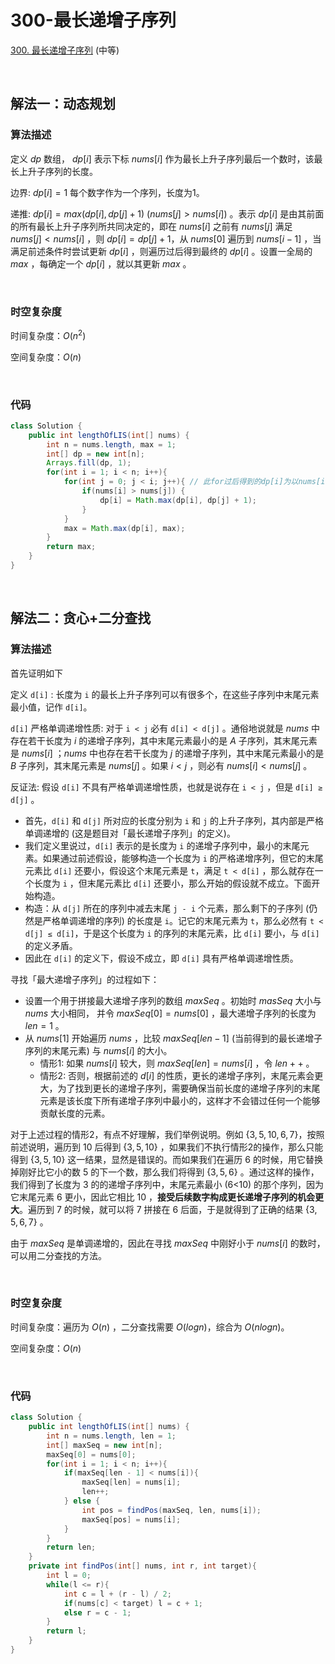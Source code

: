 # 300-最长递增子序列

[300. 最长递增子序列](https://leetcode.cn/problems/longest-increasing-subsequence/) (中等)

<br />

## 解法一：动态规划

### 算法描述

定义 $dp$ 数组， $dp[i]$ 表示下标 $nums[i]$ 作为最长上升子序列最后一个数时，该最长上升子序列的长度。

边界: $dp[i] = 1$ 每个数字作为一个序列，长度为1。

递推: $dp[i] = max(dp[i], dp[j] + 1)$  $(nums[j] > nums[i])$  。表示 $dp[i]$ 是由其前面的所有最长上升子序列所共同决定的，即在 $nums[i]$ 之前有 $nums[j]$ 满足 $nums[j] < nums[i]$ ，则 $dp[i] = dp[j] + 1$，从 $nums[0]$ 遍历到 $nums[i - 1]$ ，当满足前述条件时尝试更新 $dp[i]$ ，则遍历过后得到最终的 $dp[i]$ 。设置一全局的 $max$ ，每确定一个 $dp[i]$ ，就以其更新 $max$ 。 

<br />

### 时空复杂度

时间复杂度：$O(n^2)$

空间复杂度：$O(n)$

<br />

### 代码

```java
class Solution {
    public int lengthOfLIS(int[] nums) {
        int n = nums.length, max = 1;
        int[] dp = new int[n];
        Arrays.fill(dp, 1);
        for(int i = 1; i < n; i++){
            for(int j = 0; j < i; j++){ // 此for过后得到的dp[i]为以nums[i]为尾元素的最长上升子序列长度
                if(nums[i] > nums[j]) {
                    dp[i] = Math.max(dp[i], dp[j] + 1);
                }
            }
            max = Math.max(dp[i], max);
        }
        return max;
    }
}
```

<br />

## 解法二：贪心+二分查找

### 算法描述

首先证明如下

定义 `d[i]` : 长度为 `i` 的最长上升子序列可以有很多个，在这些子序列中末尾元素最小值，记作 `d[i]`。

`d[i]` 严格单调递增性质: 对于 `i < j` 必有 `d[i] < d[j]` 。通俗地说就是 $nums$ 中存在若干长度为 $i$ 的递增子序列，其中末尾元素最小的是 $A$ 子序列，其末尾元素是 $nums[i]$ ；$nums$ 中也存在若干长度为 $j$ 的递增子序列，其中末尾元素最小的是 $B$ 子序列，其末尾元素是  $nums[j]$ 。如果 $i < j$ ，则必有 $nums[i] < nums[j]$ 。

反证法: 假设 `d[i]` 不具有严格单调递增性质，也就是说存在 `i < j` ，但是 `d[i] ≥ d[j]` 。
- 首先，`d[i]` 和 `d[j]` 所对应的长度分别为 `i` 和 `j` 的上升子序列，其内部是严格单调递增的 (这是题目对「最长递增子序列」的定义)。
- 我们定义里说过，`d[i]` 表示的是长度为 `i` 的递增子序列中，最小的末尾元素。如果通过前述假设，能够构造一个长度为 `i` 的严格递增序列，但它的末尾元素比 `d[i]`  还要小，假设这个末尾元素是 `t`，满足 `t < d[i]` ，那么就存在一个长度为 `i` ，但末尾元素比 `d[i]` 还要小，那么开始的假设就不成立。下面开始构造。
- 构造：从 `d[j]` 所在的序列中减去末尾 `j - i` 个元素，那么剩下的子序列 (仍然是严格单调递增的序列) 的长度是 `i`。记它的末尾元素为 `t`，那么必然有 `t < d[j] ≤ d[i]`，于是这个长度为 `i` 的序列的末尾元素，比 `d[i]` 要小，与 `d[i]` 的定义矛盾。
- 因此在 `d[i]` 的定义下，假设不成立，即 `d[i]` 具有严格单调递增性质。

寻找「最大递增子序列」的过程如下：

- 设置一个用于拼接最大递增子序列的数组 $maxSeq$ 。初始时 $masSeq$ 大小与 $nums$ 大小相同， 并令 $maxSeq[0] = nums[0]$ ，最大递增子序列的长度为 $len = 1$ 。
- 从 $nums[1]$ 开始遍历 $nums$ ，比较 $maxSeq[len - 1]$ (当前得到的最长递增子序列的末尾元素) 与 $nums[i]$ 的大小。
  - 情形1: 如果 $nums[i]$ 较大，则 $maxSeq[len] = nums[i]$ ，令 $len++$ 。 
  - 情形2: 否则，根据前述的 $d[i]$ 的性质，更长的递增子序列，末尾元素会更大，为了找到更长的递增子序列，需要确保当前长度的递增子序列的末尾元素是该长度下所有递增子序列中最小的，这样才不会错过任何一个能够贡献长度的元素。

对于上述过程的情形2，有点不好理解，我们举例说明。例如 $\{3,5,10,6,7\}$，按照前述说明，遍历到 10 后得到  $\{3,5,10\}$ ，如果我们不执行情形2的操作，那么只能得到 $\{3,5,10\}$ 这一结果，显然是错误的。而如果我们在遍历 6 的时候，用它替换掉刚好比它小的数 5 的下一个数，那么我们将得到 $\{3,5,6\}$ 。通过这样的操作，我们得到了长度为 3 的的递增子序列中，末尾元素最小 (6<10) 的那个序列，因为它末尾元素 6 更小，因此它相比 10 ，**接受后续数字构成更长递增子序列的机会更大**。遍历到 7 的时候，就可以将 7 拼接在 6 后面，于是就得到了正确的结果 $\{3,5,6,7\}$ 。

由于 $maxSeq$ 是单调递增的，因此在寻找 $maxSeq$ 中刚好小于 $nums[i]$ 的数时，可以用二分查找的方法。

<br />

### 时空复杂度

时间复杂度：遍历为 $O(n)$ ，二分查找需要 $O(logn)$，综合为 $O(nlogn)$。

空间复杂度：$O(n)$

<br />

### 代码

```java
class Solution {
    public int lengthOfLIS(int[] nums) {
        int n = nums.length, len = 1;
        int[] maxSeq = new int[n];
        maxSeq[0] = nums[0];
        for(int i = 1; i < n; i++){
            if(maxSeq[len - 1] < nums[i]){
                maxSeq[len] = nums[i];
                len++;
            } else {
                int pos = findPos(maxSeq, len, nums[i]);
                maxSeq[pos] = nums[i];
            }
        }
        return len;
    }
    private int findPos(int[] nums, int r, int target){
        int l = 0;
        while(l <= r){
            int c = l + (r - l) / 2;
            if(nums[c] < target) l = c + 1;
            else r = c - 1;
        }
        return l;
    }
}
```

<br />



